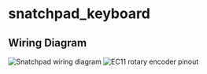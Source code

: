 # snatchpad_keyboard

## Wiring Diagram
![Snatchpad wiring diagram](https://github.com/xia0/snatchpad_keyboard/blob/main/images/snatchpad_wiring.png?raw=true)
![EC11 rotary encoder pinout](https://github.com/xia0/snatchpad_keyboard/blob/main/images/ec11_pinout.png?raw=true)
